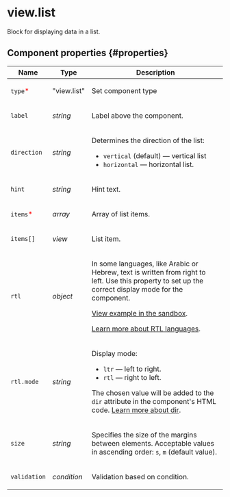 # view.list

Block for displaying data in a list.

## Component properties {#properties}

| Name                                      | Type        | Description                                                                                                                                                                                                                                                                                                                                   |
| ----------------------------------------- | ----------- | --------------------------------------------------------------------------------------------------------------------------------------------------------------------------------------------------------------------------------------------------------------------------------------------------------------------------------------------- |
| `type`<span style="color: red">\*</span>  | "view.list" | <p>Set component type</p>                                                                                                                                                                                                                                                                                                                     |
| `label`                                   | _string_    | <p>Label above the component.</p>                                                                                                                                                                                                                                                                                                             |
| `direction`                               | _string_    | <p>Determines the direction of the list:</p><ul><li>`vertical` (default) — vertical list</li><li>`horizontal` — horizontal list.</li></ul>                                                                                                                                                                                                    |
| `hint`                                    | _string_    | <p>Hint text.</p>                                                                                                                                                                                                                                                                                                                             |
| `items`<span style="color: red">\*</span> | _array_     | <p>Array of list items.</p>                                                                                                                                                                                                                                                                                                                   |
| `items[]`                                 | _view_      | <p>List item.</p>                                                                                                                                                                                                                                                                                                                             |
| `rtl`                                     | _object_    | <p>In some languages, like Arabic or Hebrew, text is written from right to left. Use this property to set up the correct display mode for the component.</p><p><a href="https://clck.ru/amHA8">View example in the sandbox</a>.</p><p><a href="https://www.w3.org/International/questions/qa-scripts">Learn more about RTL languages</a>.</p> |
| `rtl.mode`                                | _string_    | <p>Display mode:</p><ul><li>`ltr` — left to right.</li><li>`rtl` — right to left.</li></ul><p>The chosen value will be added to the `dir` attribute in the component's HTML code. <a href="https://www.w3.org/International/questions/qa-html-dir">Learn more about dir</a>.</p>                                                              |
| `size`                                    | _string_    | <p>Specifies the size of the margins between elements. Acceptable values in ascending order: `s`, `m` (default value).</p>                                                                                                                                                                                                                    |
| `validation`                              | _condition_ | <p>Validation based on condition.</p>                                                                                                                                                                                                                                                                                                         |

